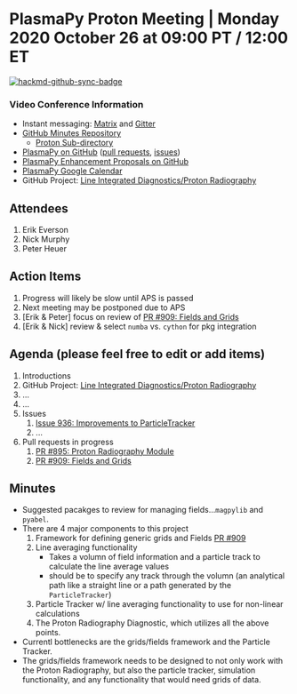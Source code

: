 # PlasmaPy Proton Meeting | Monday 2020 October 26 at 09:00 PT / 12:00 ET

[![hackmd-github-sync-badge](https://hackmd.io/wINOiJOSS0ml5t9pWnGZKA/badge)](https://hackmd.io/wINOiJOSS0ml5t9pWnGZKA)


### Video Conference Information
* Instant messaging: [Matrix](https://element.im/app/#/room/#plasmapy:openastronomy.org) and [Gitter](https://gitter.im/PlasmaPy/Lobby)
* [GitHub Minutes Repository](https://github.com/PlasmaPy/plasmapy-project)
    * [Proton Sub-directory](https://github.com/PlasmaPy/plasmapy-project/tree/master/proton_2020-present)
* [PlasmaPy on GitHub](https://github.com/PlasmaPy/plasmapy) ([pull requests](https://github.com/PlasmaPy/plasmapy/pulls), [issues](https://github.com/PlasmaPy/plasmapy/issues))
* [PlasmaPy Enhancement Proposals on GitHub](https://github.com/PlasmaPy/PlasmaPy-PLEPs)  
* [PlasmaPy Google Calendar](https://calendar.google.com/calendar?cid=bzVsb3ZkcW0zaWxsam00ZTlrMDd2cmw5bWdAZ3JvdXAuY2FsZW5kYXIuZ29vZ2xlLmNvbQ)
* GitHub Project: [Line Integrated Diagnostics/Proton Radiography](https://github.com/PlasmaPy/PlasmaPy/projects/21)

## Attendees

1. Erik Everson
2. Nick Murphy
3. Peter Heuer

## Action Items

1. Progress will likely be slow until APS is passed
2. Next meeting may be postponed due to APS
3. [Erik & Peter] focus on review of [PR #909: Fields and Grids](https://github.com/PlasmaPy/PlasmaPy/pull/909)
4. [Erik & Nick] review & select `numba` vs. `cython` for pkg integration

## Agenda (please feel free to edit or add items)

1. Introductions
2. GitHub Project: [Line Integrated Diagnostics/Proton Radiography](https://github.com/PlasmaPy/PlasmaPy/projects/21)
3. ...
4. ...
5. Issues
    1. [Issue 936: Improvements to ParticleTracker](https://github.com/PlasmaPy/PlasmaPy/issues/936)
    2. ...
6. Pull requests in progress 
    1. [PR #895: Proton Radiography Module](https://github.com/PlasmaPy/PlasmaPy/pull/895)
    2. [PR #909: Fields and Grids](https://github.com/PlasmaPy/PlasmaPy/pull/909)

## Minutes

* Suggested pacakges to review for managing fields...`magpylib` and `pyabel`.
* There are 4 major components to this project
    1. Framework for defining generic grids and Fields [PR #909](https://github.com/PlasmaPy/PlasmaPy/pull/909)
    2. Line averaging functionality
        * Takes a volumn of field information and a particle track to calculate the line average values
        * should be to specify any track through the volumn (an analytical path like a straight line or a path generated by the `ParticleTracker`)
    4. Particle Tracker w/ line averaging functionality to use for non-linear calculations
    5. The Proton Radiography Diagnostic, which utilizes all the above points.
* Currentl bottlenecks are the grids/fields framework and the Particle Tracker.
* The grids/fields framework needs to be designed to not only work with the Proton Radiography, but also the particle tracker, simulation functionality, and any functionality that would need grids of data.
